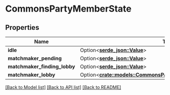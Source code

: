 # CommonsPartyMemberState

## Properties

Name | Type | Description | Notes
------------ | ------------- | ------------- | -------------
**idle** | Option<[**serde_json::Value**](.md)> |  | [optional]
**matchmaker_pending** | Option<[**serde_json::Value**](.md)> |  | [optional]
**matchmaker_finding_lobby** | Option<[**serde_json::Value**](.md)> |  | [optional]
**matchmaker_lobby** | Option<[**crate::models::CommonsPartyMemberStateMatchmakerLobby**](CommonsPartyMemberStateMatchmakerLobby.md)> |  | [optional]

[[Back to Model list]](../README.md#documentation-for-models) [[Back to API list]](../README.md#documentation-for-api-endpoints) [[Back to README]](../README.md)


